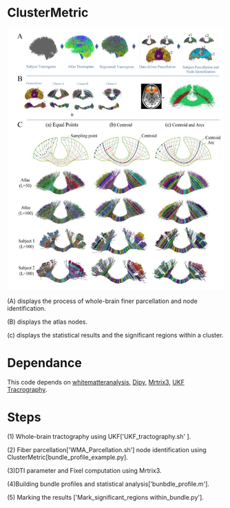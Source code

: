 #  ClusterMetric
![image](https://github.com/A203-IPIS/ClusterMetric/blob/main/node_clusterometric.jpg)


(A) displays the process of whole-brain finer parcellation and node identification. 


(B) displays the atlas nodes. 

(c) displays the statistical results and the significant regions within  a cluster. 
#  Dependance 
This code depends on [whitematteranalysis](https://github.com/SlicerDMRI/whitematteranalysis), [Dipy](https://dipy.org/), [Mrtrix3](https://mrtrix.readthedocs.io/en/latest/index.html), [UKF Tracrography](https://github.com/pnlbwh/ukftractography).
 
#  Steps 
 (1) Whole-brain tractography using UKF['UKF_tractography.sh' ].
 
 
 (2) Fiber parcellation['WMA_Parcellation.sh'] node identification using ClusterMetric[bundle_profile_example.py].
 
 
 (3)DTI parameter and Fixel computation using Mrtrix3.
 
 
 (4)Building bundle profiles and statistical analysis['bunbdle_profile.m'].
 
 (5) Marking the results ['Mark_significant_regions within_bundle.py']. 

 
